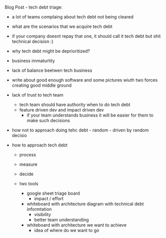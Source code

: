 
Blog Post - tech debt triage:

- a lot of teams complaing about tech debt not being cleared
- what are the scenarios that we acquire tech debt
- if your company doesnt repay that one, it should call it tech debt but shit technical decision :)
- why tech debt might be deprioritized?
 - business immaturtity
 - lack of balance beetwen tech business 
 - write about good enough software and some pictures wiuth two forces creating good middle ground
 - lack of trust to tech team 
   - tech team should have authority when to do tech debt
   - feature driven dev and impact driven dev
       - if your team understands business it will be easier for them to make such decisions

- how not to approach doing tehc debt - random - driven by random decisio
- how to approach tech debt 
  - process
  - measure
  - decide
  
  - two tools 
    - google sheet triage board 
      - impact  / effort
     - whiteboard with architecture diagram with technical debt informtation
        - visibility
        - better team understanding
    - whiteboard with architecture we want to achieve
       - idea of where do we want to go 
